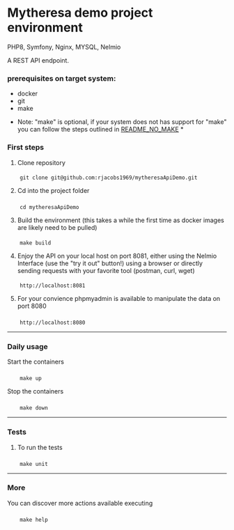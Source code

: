 # Mytheresa demo project environment
PHP8, Symfony, Nginx, MYSQL, Nelmio

A REST API endpoint.

### prerequisites on target system:

- docker
- git
- make

* Note: "make" is optional, if your system does not has support for "make" you can follow the steps outlined in [README_NO_MAKE](README_NO_MAKE.md) *

### First steps

1. Clone repository
####
        git clone git@github.com:rjacobs1969/mytheresaApiDemo.git

2. Cd into the project folder

###
        cd mytheresaApiDemo

3. Build the environment (this takes a while the first time as docker images are likely need to be pulled)

####
        make build

4. Enjoy the API on your local host on port 8081, either using the Nelmio Interface (use the "try it out" button!) using a browser
or directly sending requests with your favorite tool (postman, curl, wget)

####
        http://localhost:8081

5. For your convience phpmyadmin is available to manipulate the data on port 8080

###
        http://localhost:8080

___

### Daily usage

Start the containers

###
        make up

Stop the containers

###
        make down

___

### Tests

1. To run the tests

###
        make unit

---

### More

You can discover more actions available executing

###
        make help
